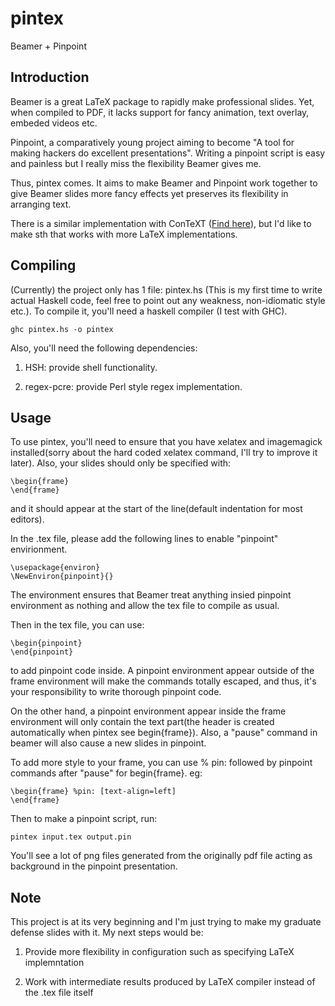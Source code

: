 pintex
======

Beamer + Pinpoint


Introduction
------
Beamer is a great LaTeX package to rapidly make professional slides. Yet, when 
compiled to PDF, it lacks support for fancy animation, text overlay, embeded 
videos etc.

Pinpoint, a comparatively young project aiming to become
"A tool for making hackers do excellent presentations". Writing a pinpoint
script is easy and painless but I really miss the flexibility Beamer gives me.

Thus, pintex comes. It aims to make Beamer and Pinpoint work together to give
Beamer slides more fancy effects yet preserves its flexibility in arranging text.

There is a similar implementation with ConTeXT
([Find here](http://garfileo.is-programmer.com/2011/7/25/pincomment-command-for-pinpoint-speaker-view.28245.html)),
but I'd like to make sth that works with more LaTeX implementations.

Compiling
------
(Currently) the project only has 1 file: pintex.hs (This is my first time to 
write actual Haskell code, feel free to point out any weakness, non-idiomatic
style etc.). To compile it, you'll need a haskell compiler (I test with GHC).

    ghc pintex.hs -o pintex

Also, you'll need the following dependencies:

1. HSH: provide shell functionality.

2. regex-pcre: provide Perl style regex implementation.

Usage
------
To use pintex, you'll need to ensure that you have xelatex and imagemagick 
installed(sorry about the hard coded xelatex command, I'll try to improve it
later). Also, your slides should only be specified with:

    \begin{frame}
    \end{frame}

and it should appear at the start of the line(default indentation for most 
editors).

In the .tex file, please add the following lines to enable "pinpoint" 
envirionment. 

    \usepackage{environ}
    \NewEnviron{pinpoint}{}


The environment ensures that Beamer treat anything insied pinpoint environment
as nothing and allow the tex file to compile as usual.

Then in the tex file,  you can use:

    \begin{pinpoint}
    \end{pinpoint}

to add pinpoint code inside. A pinpoint environment appear outside of the frame
environment will make the commands totally escaped, and thus, it's your
responsibility to write thorough pinpoint code.

On the other hand, a pinpoint environment appear inside the frame environment
will only contain the text part(the header is created automatically when pintex
see begin{frame}). Also, a "pause" command in beamer will also cause a new 
slides in pinpoint.

To add more style to your frame, you can use % pin: followed by pinpoint
commands after "pause" for begin{frame}. eg:

    \begin{frame} %pin: [text-align=left]
    \end{frame}

Then to make a pinpoint script, run:

    pintex input.tex output.pin

You'll see a lot of png files generated from the originally pdf file acting as
background in the pinpoint presentation.

Note
------
This project is at its very beginning and I'm just trying to make my graduate
defense slides with it. My next steps would be:

1. Provide more flexibility in configuration such as specifying LaTeX 
   implemntation

2. Work with intermediate results produced by LaTeX compiler instead of the .tex 
   file itself
